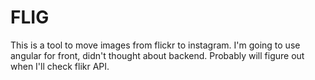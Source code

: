 # FLIG

This is a tool to move images from flickr to instagram.
I'm going to use angular for front, didn't thought about backend. Probably will figure out when I'll check flikr API.
